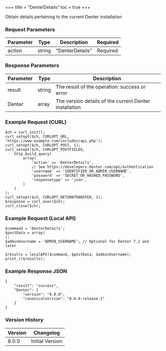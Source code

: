 +++
title = "DenterDetails"
toc = true
+++

Obtain details pertaining to the current Denter installation

### Request Parameters

| Parameter | Type | Description | Required |
| --------- | ---- | ----------- | -------- |
| action | string | "DenterDetails" | Required |

### Response Parameters

| Parameter | Type | Description |
| --------- | ---- | ----------- |
| result | string | The result of the operation: success or error |
| Denter | array | The version details of the current Denter installation |


### Example Request (CURL)

```
$ch = curl_init();
curl_setopt($ch, CURLOPT_URL, 'https://www.example.com/includes/api.php');
curl_setopt($ch, CURLOPT_POST, 1);
curl_setopt($ch, CURLOPT_POSTFIELDS,
    http_build_query(
        array(
            'action' => 'DenterDetails',
            // See https://developers.Denter.com/api/authentication
            'username' => 'IDENTIFIER_OR_ADMIN_USERNAME',
            'password' => 'SECRET_OR_HASHED_PASSWORD',
            'responsetype' => 'json',
        )
    )
);
curl_setopt($ch, CURLOPT_RETURNTRANSFER, 1);
$response = curl_exec($ch);
curl_close($ch);
```


### Example Request (Local API)

```
$command = 'DenterDetails';
$postData = array(
);
$adminUsername = 'ADMIN_USERNAME'; // Optional for Denter 7.2 and later

$results = localAPI($command, $postData, $adminUsername);
print_r($results);
```


### Example Response JSON

```
{
    "result": "success",
    "Denter": {
        "version": "8.0.0",
        "canonicalversion": "8.0.0-release.1"
    }
}
```


### Version History

| Version | Changelog |
| ------- | --------- |
| 8.0.0 | Initial Version |
